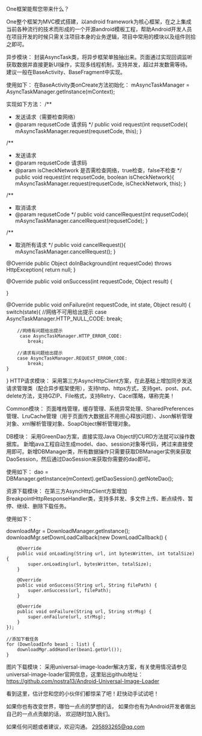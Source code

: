 One框架能帮您带来什么？
 
One整个框架为MVC模式搭建，以android framework为核心框架，在之上集成当前各种流行的技术而形成的一个开源android模板工程，帮助Android开发人员在项目开发的时候只需关注项目本身的业务逻辑，项目中常用的模块以及组件则拾之即可。
 
异步模块：
封装AsyncTask类，将异步框架单独抽出来。页面通过实现回调监听获取数据并直接更新UI操作，实现多线程机制，支持并发，超过并发数需等待。建议一般在BaseActivity、BaseFragment中实现。
 
使用如下：
在BaseActivity类onCreate方法初始化：
mAsyncTaskManager = AsyncTaskManager.getInstance(mContext);
 
实现如下方法：
 /**
 * 发送请求（需要检查网络）
 * @param requsetCode 请求码
 */
public void request(int requsetCode){
    mAsyncTaskManager.request(requsetCode, this);
}
 
/**
 * 发送请求
 * @param requsetCode 请求码
 * @param isCheckNetwork 是否需检查网络，true检查，false不检查
 */
public void request(int requsetCode, boolean isCheckNetwork){
    mAsyncTaskManager.request(requsetCode, isCheckNetwork, this);
}
 
/**
 * 取消请求
 * @param requsetCode
 */
public void cancelRequest(int requsetCode){
    mAsyncTaskManager.cancelRequest(requsetCode);
}
 
/**
 * 取消所有请求
 */
public void cancelRequest(){
    mAsyncTaskManager.cancelRequest();
}
 
@Override
public Object doInBackground(int requestCode) throws HttpException{
    return null;
}
 
@Override
public void onSuccess(int requestCode, Object result) {
 
}
 
@Override
public void onFailure(int requestCode, int state, Object result) {
    switch(state){
        //网络不可用给出提示
        case AsyncTaskManager.HTTP_NULL_CODE:
            break;
 
        //网络有问题给出提示
         case AsyncTaskManager.HTTP_ERROR_CODE:
            break;
 
        //请求有问题给出提示
        case AsyncTaskManager.REQUEST_ERROR_CODE:
            break;
    }    
}
HTTP请求模块：
采用第三方AsyncHttpClient方案，在此基础上增加同步发送请求管理类（配合异步框架使用），支持http、https方式，支持get、post、put、delete方法，支持GZIP、File格式，支持Retry、Cacel策略，堪称完美！
 
Common模块：
页面堆栈管理，缓存管理、系统异常处理、SharedPreferences管理、LruCache管理（用于页面传大数据且不用担心释放问题）、Json解析管理对象、xml解析管理对象、SoapObject解析管理对象。
 
DB模块：
采用GreenDao方案，直接实现Java Object的CURD方法就可以操作数据库。 新增java工程自动生成model、dao、session对象等代码，拷过来直接使用即可。新增DBManager类，所有数据操作只需要获取DBManager实例来获取DaoSession，然后通过DaoSession来获取你需要的dao即可。

使用如下：
dao = DBManager.getInstance(mContext).getDaoSession().getNoteDao();
 
资源下载模块：
在第三方AsyncHttpClient方案增加BreakpointHttpResponseHandler类，支持多并发、多文件上传、断点续传、暂停、继续、删除下载任务。
 
使用如下：

 downloadMgr = DownloadManager.getInstance();
     downloadMgr.setDownLoadCallback(new DownLoadCallback() {
 
        @Override
        public void onLoading(String url, int bytesWritten, int totalSize) {
            super.onLoading(url, bytesWritten, totalSize);
        }
 
        @Override
        public void onSuccess(String url, String filePath) {
            super.onSuccess(url, filePath);
        }
 
        @Override
        public void onFailure(String url, String strMsg) {
            super.onFailure(url, strMsg);
        }
    });
 
    //添加下载任务
    for (DownloadInfo bean1 : list) {
        downloadMgr.addHandler(bean1.getUrl());
    }
 
图片下载模块：
采用universal-image-loader解决方案，有关使用情况请参见universal-image-loader官网信息，这里贴出github地址：https://github.com/nostra13/Android-Universal-Image-Loader
 
看到这里，估计您和您的小伙伴们都惊呆了吧！赶快动手试试吧！
 
如果你也有改变世界，哪怕一点点的梦想的话，
如果你也有为Android开发者做出自己的一点点贡献的话，
欢迎随时加入我们。
 
如果任何问题或者建议，欢迎沟通。
295893265@qq.com
